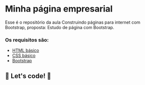 # Minha página empresarial
Esse é o repositório da aula Construindo páginas para internet com Bootstrap, proposta: Estudo de página com Bootstrap.

### Os requisitos são:
* [HTML básico](https://www.w3schools.com/html/)
* [CSS básico](https://developer.mozilla.org/pt-BR/docs/Web/CSS)
* [Bootstrap](https://getbootstrap.com/)

## 🚀 Let's code! 🚀
